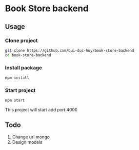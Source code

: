 # Book Store backend

## Usage

### Clone project
```sh
git clone https://github.com/bui-duc-huy/book-store-backend
cd book-store-backend
```

### Install package
```sh
npm install
```

### Start project
```sh
npm start
```

This project will start add port 4000

## Todo
1. Change url mongo
2. Design models
